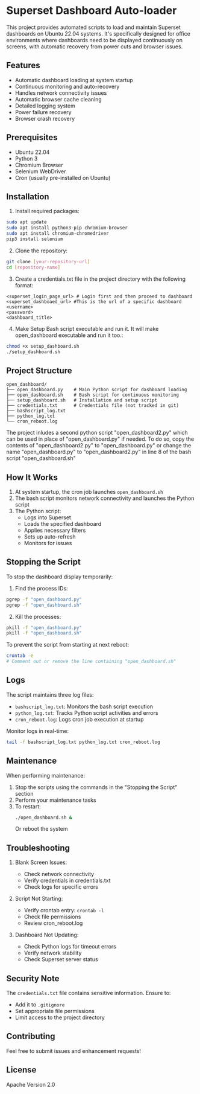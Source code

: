 # Superset Dashboard Auto-loader

This project provides automated scripts to load and maintain Superset dashboards on Ubuntu 22.04 systems. It's specifically designed for office environments where dashboards need to be displayed continuously on screens, with automatic recovery from power cuts and browser issues.

## Features

- Automatic dashboard loading at system startup
- Continuous monitoring and auto-recovery
- Handles network connectivity issues
- Automatic browser cache cleaning
- Detailed logging system
- Power failure recovery
- Browser crash recovery

## Prerequisites

- Ubuntu 22.04
- Python 3
- Chromium Browser
- Selenium WebDriver
- Cron (usually pre-installed on Ubuntu)

## Installation

1. Install required packages:
```bash
sudo apt update
sudo apt install python3-pip chromium-browser
sudo apt install chromium-chromedriver 
pip3 install selenium
```

2. Clone the repository:
```bash
git clone [your-repository-url]
cd [repository-name]
```

3. Create a credentials.txt file in the project directory with the following format:
```
<superset_login_page_url> # Login first and then proceed to dashboard
<superset_dashboaed_url> #This is the url of a specific dashboard
<username>
<password>
<dashboard_title>
```

4. Make Setup Bash script executable and run it. It will make open_dashboard executable and run it too.:
```bash
chmod +x setup_dashboard.sh
./setup_dashboard.sh
```

## Project Structure

```
open_dashboard/
├── open_dashboard.py    # Main Python script for dashboard loading
├── open_dashboard.sh    # Bash script for continuous monitoring
├── setup_dashboard.sh   # Installation and setup script
├── credentials.txt      # Credentials file (not tracked in git)
├── bashscript_log.txt
├── python_log.txt
└── cron_reboot.log
```

The project inludes a second python script "open_dashboard2.py" which can be used in place of "open_dashboard.py" if needed. 
To do so, copy the contents of "open_dashboard2.py" to "open_dashboard.py" or change the name "open_dashboard.py" to "open_dashboard2.py" in line 8 of the bash script "open_dashboard.sh"

## How It Works

1. At system startup, the cron job launches `open_dashboard.sh`
2. The bash script monitors network connectivity and launches the Python script
3. The Python script:
   - Logs into Superset
   - Loads the specified dashboard
   - Applies necessary filters
   - Sets up auto-refresh
   - Monitors for issues

## Stopping the Script

To stop the dashboard display temporarily:

1. Find the process IDs:
```bash
pgrep -f "open_dashboard.py"
pgrep -f "open_dashboard.sh"
```

2. Kill the processes:
```bash
pkill -f "open_dashboard.py"
pkill -f "open_dashboard.sh"
```

To prevent the script from starting at next reboot:
```bash
crontab -e
# Comment out or remove the line containing "open_dashboard.sh"
```

## Logs

The script maintains three log files:
- `bashscript_log.txt`: Monitors the bash script execution
- `python_log.txt`: Tracks Python script activities and errors
- `cron_reboot.log`: Logs cron job execution at startup

Monitor logs in real-time:
```bash
tail -f bashscript_log.txt python_log.txt cron_reboot.log
```

## Maintenance

When performing maintenance:
1. Stop the scripts using the commands in the "Stopping the Script" section
2. Perform your maintenance tasks
3. To restart:
   ```bash
   ./open_dashboard.sh &
   ```
   Or reboot the system

## Troubleshooting

1. Blank Screen Issues:
   - Check network connectivity
   - Verify credentials in credentials.txt
   - Check logs for specific errors

2. Script Not Starting:
   - Verify crontab entry: `crontab -l`
   - Check file permissions
   - Review cron_reboot.log

3. Dashboard Not Updating:
   - Check Python logs for timeout errors
   - Verify network stability
   - Check Superset server status

## Security Note

The `credentials.txt` file contains sensitive information. Ensure to:
- Add it to `.gitignore`
- Set appropriate file permissions
- Limit access to the project directory

## Contributing

Feel free to submit issues and enhancement requests!

## License

Apache Version 2.0
